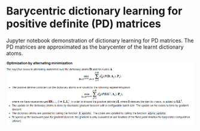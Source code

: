 # Barycentric dictionary learning for positive definite (PD) matrices
 Jupyter notebook demonstration of dictionary learning for PD matrices. The PD matrices are approximated as the barycenter of the learnt dictionary atoms.

![plot](./figures/alt_min.png)

